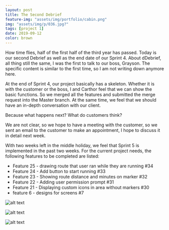 ```yaml
---
layout: post
title: The Second Debrief
feature-img: "assets/img/portfolio/cabin.png"
img: "assets/img/p/036.jpg?"
tags: [project 1]
date: 2019-09-12
color: brown
---
```


How time flies, half of the first half of the third year has passed. Today is our second Debrief as well as the end date of our Sprint 4. 
About dDebrief, all thing still the same, I was the first to talk to our boss, Grayson. The specific content is similar to the first time, so I am not writing down anymore here.

At the end of Sprint 4, our project basically has a skeleton. Whether it is with the customer or the boss, I and Carthor feel that we can show the basic functions. So we merged all the features and submitted the merge request into the Master branch. At the same time, we feel that we should have an in-depth conversation with our client. 

Because what happens next?  What do customers think? 

We are not clear, so we hope to have a meeting with the customer, so we sent an email to the customer to make an appointment, I hope to discuss it in detail next week.

With two weeks left in the middle holiday, we feel that Sprint 5 is implemented in the past two weeks. For the current project needs, the following features to be completed are listed:

* Feature 25 - drawing route that user ran while they are running #34 
* Feature 24 - Add button to start running #33 
* Feature 23 - Showing route distance and minutes on marker #32
* Feature 22 - Adding user permission prompt #31 
* Feature 21 - Displaying custom icons in area without markers #30
* feature 6 - designs for screens #7 

![alt text](https://github.com/aemooooon/app/blob/master/assets/img/p/036.jpg?raw=true "debrief 2")


![alt text](https://github.com/aemooooon/app/blob/master/assets/img/p/037.png?raw=true "current project screenshot")


![alt text](https://github.com/aemooooon/app/blob/master/assets/img/p/037.jpg?raw=true "Sprint 4")